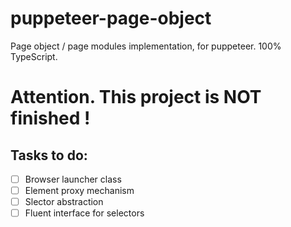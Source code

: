 # puppeteer-page-object
Page object / page modules implementation, for puppeteer. 100% TypeScript.

# Attention. This project is NOT finished !
## Tasks to do: 
- [ ] Browser launcher class
- [ ] Element proxy mechanism
- [ ] Slector abstraction
- [ ] Fluent interface for selectors

